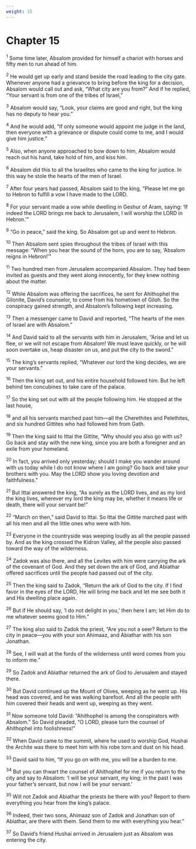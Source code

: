 ```yaml
---
weight: 15
---
```


# Chapter 15

<sup>1</sup> Some time later, Absalom provided for himself a chariot with horses and fifty men to run ahead of him. 

<sup>2</sup> He would get up early and stand beside the road leading to the city gate. Whenever anyone had a grievance to bring before the king for a decision, Absalom would call out and ask, “What city are you from?” And if he replied, “Your servant is from one of the tribes of Israel,” 

<sup>3</sup> Absalom would say, “Look, your claims are good and right, but the king has no deputy to hear you.” 

<sup>4</sup> And he would add, “If only someone would appoint me judge in the land, then everyone with a grievance or dispute could come to me, and I would give him justice.” 

<sup>5</sup> Also, when anyone approached to bow down to him, Absalom would reach out his hand, take hold of him, and kiss him. 

<sup>6</sup> Absalom did this to all the Israelites who came to the king for justice. In this way he stole the hearts of the men of Israel. 

<sup>7</sup> After four years had passed, Absalom said to the king, “Please let me go to Hebron to fulfill a vow I have made to the LORD. 

<sup>8</sup> For your servant made a vow while dwelling in Geshur of Aram, saying: ‘If indeed the LORD brings me back to Jerusalem, I will worship the LORD in Hebron.’” 

<sup>9</sup> “Go in peace,” said the king. So Absalom got up and went to Hebron. 

<sup>10</sup> Then Absalom sent spies throughout the tribes of Israel with this message: “When you hear the sound of the horn, you are to say, ‘Absalom reigns in Hebron!’” 

<sup>11</sup> Two hundred men from Jerusalem accompanied Absalom. They had been invited as guests and they went along innocently, for they knew nothing about the matter. 

<sup>12</sup> While Absalom was offering the sacrifices, he sent for Ahithophel the Gilonite, David’s counselor, to come from his hometown of Giloh. So the conspiracy gained strength, and Absalom’s following kept increasing. 

<sup>13</sup> Then a messenger came to David and reported, “The hearts of the men of Israel are with Absalom.” 

<sup>14</sup> And David said to all the servants with him in Jerusalem, “Arise and let us flee, or we will not escape from Absalom! We must leave quickly, or he will soon overtake us, heap disaster on us, and put the city to the sword.” 

<sup>15</sup> The king’s servants replied, “Whatever our lord the king decides, we are your servants.” 

<sup>16</sup> Then the king set out, and his entire household followed him. But he left behind ten concubines to take care of the palace. 

<sup>17</sup> So the king set out with all the people following him. He stopped at the last house, 

<sup>18</sup> and all his servants marched past him—all the Cherethites and Pelethites, and six hundred Gittites who had followed him from Gath. 

<sup>19</sup> Then the king said to Ittai the Gittite, “Why should you also go with us? Go back and stay with the new king, since you are both a foreigner and an exile from your homeland. 

<sup>20</sup> In fact, you arrived only yesterday; should I make you wander around with us today while I do not know where I am going? Go back and take your brothers with you. May the LORD show you loving devotion and faithfulness.” 

<sup>21</sup> But Ittai answered the king, “As surely as the LORD lives, and as my lord the king lives, wherever my lord the king may be, whether it means life or death, there will your servant be!” 

<sup>22</sup> “March on then,” said David to Ittai. So Ittai the Gittite marched past with all his men and all the little ones who were with him. 

<sup>23</sup> Everyone in the countryside was weeping loudly as all the people passed by. And as the king crossed the Kidron Valley, all the people also passed toward the way of the wilderness. 

<sup>24</sup> Zadok was also there, and all the Levites with him were carrying the ark of the covenant of God. And they set down the ark of God, and Abiathar offered sacrifices until the people had passed out of the city. 

<sup>25</sup> Then the king said to Zadok, “Return the ark of God to the city. If I find favor in the eyes of the LORD, He will bring me back and let me see both it and His dwelling place again. 

<sup>26</sup> But if He should say, ‘I do not delight in you,’ then here I am; let Him do to me whatever seems good to Him.” 

<sup>27</sup> The king also said to Zadok the priest, “Are you not a seer? Return to the city in peace—you with your son Ahimaaz, and Abiathar with his son Jonathan. 

<sup>28</sup> See, I will wait at the fords of the wilderness until word comes from you to inform me.” 

<sup>29</sup> So Zadok and Abiathar returned the ark of God to Jerusalem and stayed there. 

<sup>30</sup> But David continued up the Mount of Olives, weeping as he went up. His head was covered, and he was walking barefoot. And all the people with him covered their heads and went up, weeping as they went. 

<sup>31</sup> Now someone told David: “Ahithophel is among the conspirators with Absalom.” So David pleaded, “O LORD, please turn the counsel of Ahithophel into foolishness!” 

<sup>32</sup> When David came to the summit, where he used to worship God, Hushai the Archite was there to meet him with his robe torn and dust on his head. 

<sup>33</sup> David said to him, “If you go on with me, you will be a burden to me. 

<sup>34</sup> But you can thwart the counsel of Ahithophel for me if you return to the city and say to Absalom: ‘I will be your servant, my king; in the past I was your father’s servant, but now I will be your servant.’ 

<sup>35</sup> Will not Zadok and Abiathar the priests be there with you? Report to them everything you hear from the king’s palace. 

<sup>36</sup> Indeed, their two sons, Ahimaaz son of Zadok and Jonathan son of Abiathar, are there with them. Send them to me with everything you hear.” 

<sup>37</sup> So David’s friend Hushai arrived in Jerusalem just as Absalom was entering the city. 


